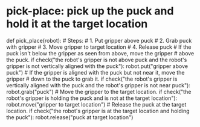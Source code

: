 # pick-place: pick up the puck and hold it at the target location
def pick_place(robot):
    # Steps:
    #  1. Put gripper above puck
    #  2. Grab puck with gripper
    #  3. Move gripper to target location
    #  4. Release puck
    # If the puck isn't below the gripper as seen from above, move the gripper
    # above the puck.
    if check("the robot's gripper is not above puck and the robot's gripper is not vertically aligned with the puck"):
        robot.put("gripper above puck")
    # If the gripper is aligned with the puck but not near it, move the gripper
    # down to the puck to grab it.
    if check("the robot's gripper is vertically aligned with the puck and the robot's gripper is not near puck"):
        robot.grab("puck")
    # Move the gripper to the target location.
    if check("the robot's gripper is holding the puck and is not at the target location"):
        robot.move("gripper to target location")
    # Release the puck at the target location.
    if check("the robot's gripper is at the target location and holding the puck"):
        robot.release("puck at target location")